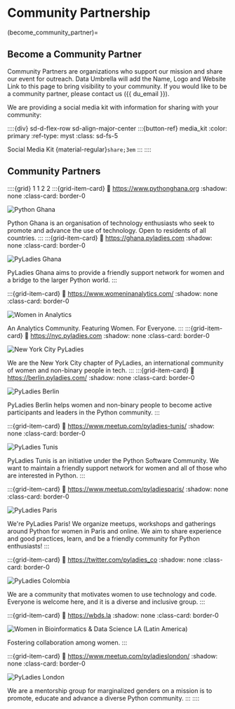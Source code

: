 # Community Partnership

(become_community_partner)=
## Become a Community Partner

Community Partners are organizations who support our mission and share our event for outreach.  Data Umbrella will add the Name, Logo and Website Link to this page to bring visibility to your community.  If you would like to be a community partner, please contact us ({{ du_email }}).

We are providing a social media kit with information for sharing with your community:

::::{div} sd-d-flex-row sd-align-major-center
:::{button-ref} media_kit
:color: primary
:ref-type: myst
:class: sd-fs-5

Social Media Kit {material-regular}`share;3em`
:::
::::

## Community Partners

::::{grid} 1 1 2 2
:::{grid-item-card}
:link: https://www.pythonghana.org
:shadow: none
:class-card: border-0

![Python Ghana](../../_static/community_partners/python_ghana.png)

Python Ghana is an organisation of technology enthusiasts who seek to promote and advance the use of technology. Open to residents of all countries.
:::
:::{grid-item-card}
:link: https://ghana.pyladies.com
:shadow: none
:class-card: border-0

![PyLadies Ghana](../../_static/community_partners/pyladies_ghana.png)

PyLadies Ghana aims to provide a friendly support network for women and a bridge to the larger Python world.
:::

:::{grid-item-card}
:link: https://www.womeninanalytics.com/
:shadow: none
:class-card: border-0

![Women in Analytics](../../_static/community_partners/wia.png)

An Analytics Community. Featuring Women. For Everyone.
:::
:::{grid-item-card}
:link: https://nyc.pyladies.com
:shadow: none
:class-card: border-0

![New York City PyLadies](../../_static/community_partners/nyc_pyladies.jpg)

We are the New York City chapter of PyLadies, an international community of women and non-binary people in tech.
:::
:::{grid-item-card}
:link: https://berlin.pyladies.com/
:shadow: none
:class-card: border-0

![PyLadies Berlin](../../_static/community_partners/logo_pyladies_berlin.png)

PyLadies Berlin helps women and non-binary people to become active participants and leaders in the Python community.
:::

:::{grid-item-card}
:link: https://www.meetup.com/pyladies-tunis/
:shadow: none
:class-card: border-0

![PyLadies Tunis](../../_static/community_partners/pyladies_tunis.png)

PyLadies Tunis is an initiative under the Python Software Community. We want to maintain a friendly support network for women and all of those who are interested in Python.
:::

:::{grid-item-card}
:link: https://www.meetup.com/pyladiesparis/
:shadow: none
:class-card: border-0

![PyLadies Paris](../../_static/community_partners/pyladies_paris.png)

We're PyLadies Paris! We organize meetups, workshops and gatherings around Python for women in Paris and online. We aim to share experience and good practices, learn, and be a friendly community for Python enthusiasts!
:::

:::{grid-item-card}
:link: https://twitter.com/pyladies_co
:shadow: none
:class-card: border-0

![PyLadies Colombia](../../_static/community_partners/pyladies_colombia.png)

We are a community that motivates women to use technology and code. Everyone is welcome here, and it is a diverse and inclusive group.
:::

:::{grid-item-card}
:link: https://wbds.la
:shadow: none
:class-card: border-0

![Women in Bioinformatics & Data Science LA (Latin America)](../../_static/community_partners/wbds_latin_america.png)

Fostering collaboration among women.
:::

:::{grid-item-card}
:link: https://www.meetup.com/pyladieslondon/
:shadow: none
:class-card: border-0

![PyLadies London](../../_static/community_partners/pyladies_london.png)

We are a mentorship group for marginalized genders on a mission is to promote, educate and advance a diverse Python community.
:::
::::

